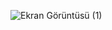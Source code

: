 
![Ekran Görüntüsü (1)](https://user-images.githubusercontent.com/81883067/142282427-ec34b7e3-b1cd-4d97-ad71-d81f86903ba1.png)
